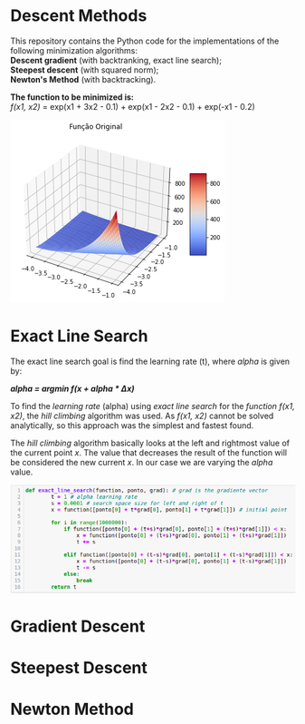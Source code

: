 
# Descent Methods

This repository contains the Python code for the implementations of the following minimization algorithms:  
**Descent gradient** (with backtranking, exact line search);  
**Steepest descent** (with squared norm);  
**Newton's Method** (with backtracking).  

**The function to be minimized is:**  
*f(x1, x2)* = exp(x1 + 3x2 - 0.1) + exp(x1 - 2x2 - 0.1) + exp(-x1 - 0.2)  

![Graph of the function f(x1, x2)](imagens/download.png)

# Exact Line Search
The exact line search goal is find the learning rate (t), where *alpha* is given by: 

***alpha = argmin f(x + alpha * ∆x)***

To find the *learning rate* (alpha) using *exact line search* for the *function f(x1, x2)*, the *hill climbing* algorithm was used. As *f(x1, x2)* cannot be solved analytically, so this approach was the simplest and fastest found. 

The *hill climbing* algorithm basically looks at the left and rightmost value of the current point *x*. The value that decreases the result of the function will be considered the new current *x*. In our case we are varying the *alpha* value. 

![exact line search](imagens/exact.png)

# Gradient Descent

# Steepest Descent

# Newton Method